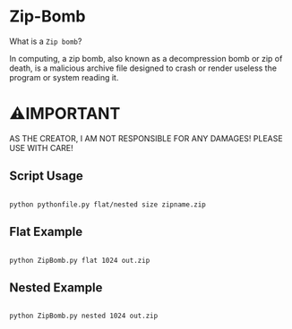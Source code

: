 # Zip-Bomb
What is a `Zip bomb`?

In computing, a zip bomb, also known as a decompression bomb or zip of death, is a malicious archive file designed to crash or render useless the program or system reading it.

# ⚠️IMPORTANT
AS THE CREATOR, I AM NOT RESPONSIBLE FOR ANY DAMAGES! PLEASE USE WITH CARE!

## Script Usage
```

python pythonfile.py flat/nested size zipname.zip

```

## Flat Example
```

python ZipBomb.py flat 1024 out.zip

```

## Nested Example
```

python ZipBomb.py nested 1024 out.zip

```
